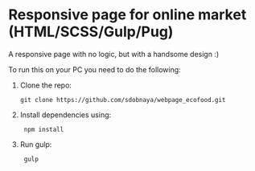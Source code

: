 # Responsive page for online market (HTML/SCSS/Gulp/Pug)

A responsive page with no logic, but with a handsome design :)

To run this on your PC you need to do the following:

1.  Clone the repo:

        git clone https://github.com/sdobnaya/webpage_ecofood.git

2.  Install dependencies using:

       ```
        npm install
       ```

3.  Run gulp:

       ```
        gulp
       ```
       
